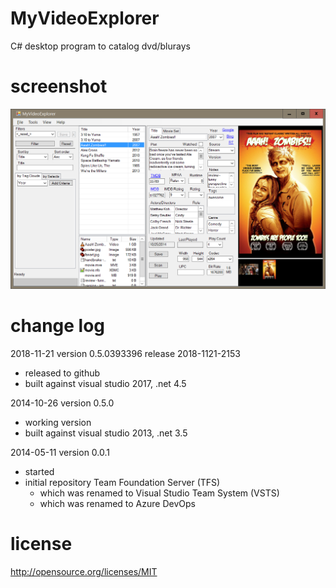 MyVideoExplorer 
======================
C# desktop program to catalog dvd/blurays


screenshot
========
![myvideoexplorer.png](screenshots/myvideoexplorer.png)


change log
========
2018-11-21 version 0.5.0393396 release 2018-1121-2153
* released to github
* built against visual studio 2017, .net 4.5

2014-10-26 version 0.5.0
* working version
* built against visual studio 2013, .net 3.5

2014-05-11 version 0.0.1
* started
* initial repository Team Foundation Server (TFS)
    * which was renamed to Visual Studio Team System (VSTS)
    * which was renamed to Azure DevOps


license
========
http://opensource.org/licenses/MIT


